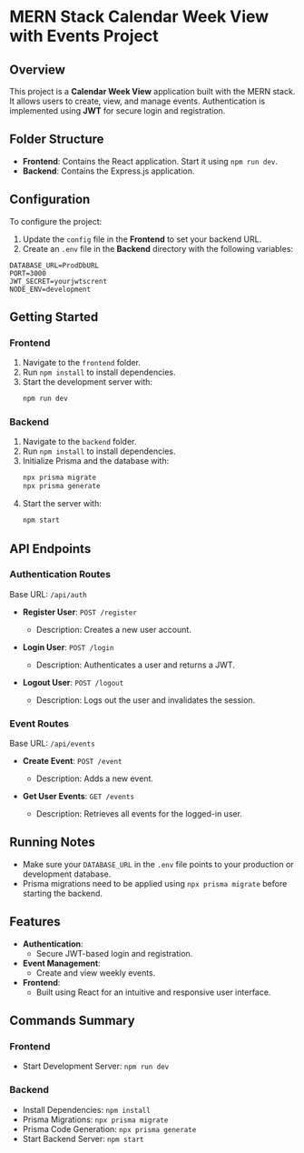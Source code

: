 # MERN Stack Calendar Week View with Events Project

## Overview

This project is a **Calendar Week View** application built with the MERN stack. It allows users to create, view, and manage events. Authentication is implemented using **JWT** for secure login and registration.

## Folder Structure

- **Frontend**: Contains the React application. Start it using `npm run dev`.
- **Backend**: Contains the Express.js application.

## Configuration

To configure the project:

1. Update the `config` file in the **Frontend** to set your backend URL.
2. Create an `.env` file in the **Backend** directory with the following variables:

```env
DATABASE_URL=ProdDbURL
PORT=3000
JWT_SECRET=yourjwtscrent
NODE_ENV=development
```

## Getting Started

### Frontend

1. Navigate to the `frontend` folder.
2. Run `npm install` to install dependencies.
3. Start the development server with:
   ```bash
   npm run dev
   ```

### Backend

1. Navigate to the `backend` folder.
2. Run `npm install` to install dependencies.
3. Initialize Prisma and the database with:
   ```bash
   npx prisma migrate
   npx prisma generate
   ```
4. Start the server with:
   ```bash
   npm start
   ```

## API Endpoints

### Authentication Routes

Base URL: `/api/auth`

- **Register User**: `POST /register`

  - Description: Creates a new user account.

- **Login User**: `POST /login`

  - Description: Authenticates a user and returns a JWT.

- **Logout User**: `POST /logout`

  - Description: Logs out the user and invalidates the session.

### Event Routes

Base URL: `/api/events`

- **Create Event**: `POST /event`

  - Description: Adds a new event.

- **Get User Events**: `GET /events`

  - Description: Retrieves all events for the logged-in user.

## Running Notes

- Make sure your `DATABASE_URL` in the `.env` file points to your production or development database.
- Prisma migrations need to be applied using `npx prisma migrate` before starting the backend.

## Features

- **Authentication**:
  - Secure JWT-based login and registration.
- **Event Management**:
  - Create and view weekly events.
- **Frontend**:
  - Built using React for an intuitive and responsive user interface.

## Commands Summary

### Frontend

- Start Development Server: `npm run dev`

### Backend

- Install Dependencies: `npm install`
- Prisma Migrations: `npx prisma migrate`
- Prisma Code Generation: `npx prisma generate`
- Start Backend Server: `npm start`


